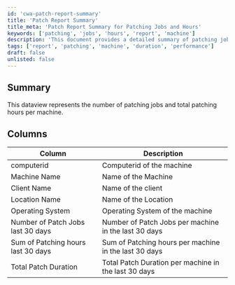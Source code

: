 ```yaml
---
id: 'cwa-patch-report-summary'
title: 'Patch Report Summary'
title_meta: 'Patch Report Summary for Patching Jobs and Hours'
keywords: ['patching', 'jobs', 'hours', 'report', 'machine']
description: 'This document provides a detailed summary of patching jobs and total patching hours for each machine over the last 30 days, including important metrics such as the number of patch jobs and total patch duration.'
tags: ['report', 'patching', 'machine', 'duration', 'performance']
draft: false
unlisted: false
---
```

## Summary

This dataview represents the number of patching jobs and total patching hours per machine.

## Columns

| Column                                   | Description                                          |
|------------------------------------------|------------------------------------------------------|
| computerid                               | Computerid of the machine                           |
| Machine Name                             | Name of the Machine                                 |
| Client Name                              | Name of the client                                  |
| Location Name                            | Name of the Location                                |
| Operating System                         | Operating System of the machine                     |
| Number of Patch Jobs last 30 days       | Number of Patch Jobs per machine in the last 30 days|
| Sum of Patching hours last 30 days      | Sum of Patching hours per machine in the last 30 days|
| Total Patch Duration                     | Total Patch Duration per machine in the last 30 days|



